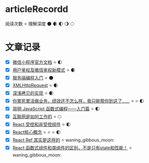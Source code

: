 # articleRecordd

阅读次数 :star:
理解深度 :new_moon: :waxing_crescent_moon: :first_quarter_moon: :waning_gibbous_moon: :full_moon:

# 文章记录

- [x] [微信小程序官方文档](https://developers.weixin.qq.com/ebook?action=get_post_info&docid=000e22a89849d81b0086384a25b40a) :star: :first_quarter_moon:
- [x] [用户鉴权及微信鉴权新模式](https://developers.weixin.qq.com/community/develop/article/doc/000a4268fb81088c4168a8c055b013) :star: :waxing_crescent_moon:
- [x] [服务端编程入门](https://developer.mozilla.org/zh-CN/docs/learn/Server-side/First_steps/Introduction) :star: :new_moon:
- [x] [XMLHttpRequest](https://juejin.cn/post/6844903472714743816) :star: :waxing_crescent_moon:
- [x] [深浅拷贝的实现](https://juejin.cn/post/6972517144894373925?utm_source=gold_browser_extension#heading-16) :star: :waxing_crescent_moon:
- [x] [你累死累活做业务，绩效还不怎么样，我只能帮你到这了……](https://juejin.cn/post/6844904150161948679#heading-20) :star: :star: :first_quarter_moon:
- [x] [简明 JavaScript 函数式编程——入门篇](https://juejin.cn/post/6844903936378273799#comment) :star: :first_quarter_moon:
- [x] [互联网是如何工作的](https://developer.mozilla.org/zh-CN/docs/Learn/Common_questions/How_does_the_Internet_work) :star: :full_moon:
- [x] [React 受控和非受控组件](https://juejin.cn/post/6858276396968951822) :star: :first_quarter_moon:
- [x] [React核心概念](https://react.docschina.org/docs/thinking-in-react.html) :star: :star: :star:  :first_quarter_moon: 
- [x] [React Ref 其实是这样的](https://juejin.cn/post/6883671829395800072) :star: waning_gibbous_moon:
- [x] [React 函数式组件和类组件的区别，不是只有state和性能！](https://juejin.cn/post/6844904049146331150) :star: waning_gibbous_moon:
